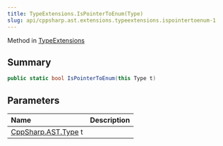 ```yaml
---
title: TypeExtensions.IsPointerToEnum(Type)
slug: api/cppsharp.ast.extensions.typeextensions.ispointertoenum-1
---
```

Method in [TypeExtensions](/api/cppsharp/ast/extensions/typeextensions)

## Summary



```csharp
public static bool IsPointerToEnum(this Type t)
```

## Parameters

|Name|Description|
|:---|:---|
|[CppSharp.AST.Type](/api/cppsharp/ast/type) t||

